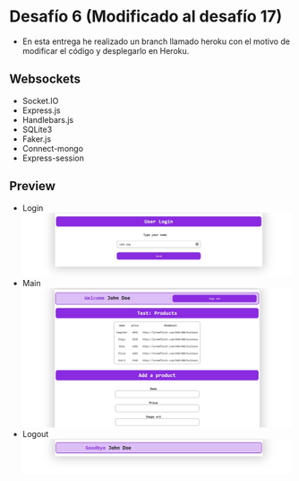 # Desafío 6 (Modificado al desafío 17)

* En esta entrega he realizado un branch llamado heroku con el motivo de modificar el código y desplegarlo en Heroku.

## Websockets

* Socket.IO
* Express.js
* Handlebars.js
* SQLite3
* Faker.js
* Connect-mongo
* Express-session

## Preview

* Login
![login](assets/login_preview.png)
* Main
![main](assets/main_preview.png)
* Logout
![logout](assets/logout_preview.png)

